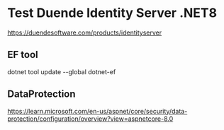 # Test Duende Identity Server .NET8

https://duendesoftware.com/products/identityserver

## EF tool

dotnet tool update --global dotnet-ef

## DataProtection

https://learn.microsoft.com/en-us/aspnet/core/security/data-protection/configuration/overview?view=aspnetcore-8.0

